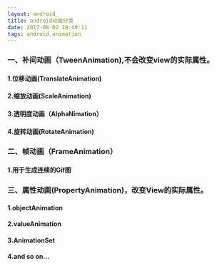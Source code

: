 ```yaml
---
layout: android_
title: android动画分类
date: 2017-08-02 10:49:11
tags: android,animation
---
```

### 一、补间动画（TweenAnimation),不会改变view的实际属性。
   #### 1.位移动画(TranslateAnimation)
   #### 2.缩放动画(ScaleAnimation)
   #### 3.透明度动画（AlphaNimation）
   #### 4.旋转动画(RotateAnimation)
### 二、帧动画（FrameAnimation）
   ####  1.用于生成连续的Gif图
### 三、属性动画(PropertyAnimation)，改变View的实际属性。
   #### 1.objectAnimation
   #### 2.valueAnimation
   #### 3.AnimationSet
   #### 4.and so on...
   
